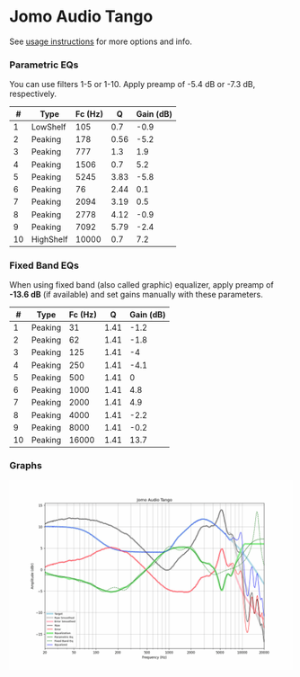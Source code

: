 # Jomo Audio Tango
See [usage instructions](https://github.com/jaakkopasanen/AutoEq#usage) for more options and info.

### Parametric EQs
You can use filters 1-5 or 1-10. Apply preamp of -5.4 dB or -7.3 dB, respectively.

|   # | Type      |   Fc (Hz) |    Q |   Gain (dB) |
|-----|-----------|-----------|------|-------------|
|   1 | LowShelf  |       105 | 0.7  |        -0.9 |
|   2 | Peaking   |       178 | 0.56 |        -5.2 |
|   3 | Peaking   |       777 | 1.3  |         1.9 |
|   4 | Peaking   |      1506 | 0.7  |         5.2 |
|   5 | Peaking   |      5245 | 3.83 |        -5.8 |
|   6 | Peaking   |        76 | 2.44 |         0.1 |
|   7 | Peaking   |      2094 | 3.19 |         0.5 |
|   8 | Peaking   |      2778 | 4.12 |        -0.9 |
|   9 | Peaking   |      7092 | 5.79 |        -2.4 |
|  10 | HighShelf |     10000 | 0.7  |         7.2 |

### Fixed Band EQs
When using fixed band (also called graphic) equalizer, apply preamp of **-13.6 dB** (if available) and set gains manually with these parameters.

|   # | Type    |   Fc (Hz) |    Q |   Gain (dB) |
|-----|---------|-----------|------|-------------|
|   1 | Peaking |        31 | 1.41 |        -1.2 |
|   2 | Peaking |        62 | 1.41 |        -1.8 |
|   3 | Peaking |       125 | 1.41 |        -4   |
|   4 | Peaking |       250 | 1.41 |        -4.1 |
|   5 | Peaking |       500 | 1.41 |         0   |
|   6 | Peaking |      1000 | 1.41 |         4.8 |
|   7 | Peaking |      2000 | 1.41 |         4.9 |
|   8 | Peaking |      4000 | 1.41 |        -2.2 |
|   9 | Peaking |      8000 | 1.41 |        -0.2 |
|  10 | Peaking |     16000 | 1.41 |        13.7 |

### Graphs
![](./Jomo%20Audio%20Tango.png)
